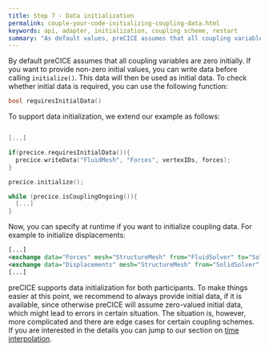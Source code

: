 ```yaml
---
title: Step 7 - Data initialization
permalink: couple-your-code-initializing-coupling-data.html
keywords: api, adapter, initialization, coupling scheme, restart
summary: "As default values, preCICE assumes that all coupling variables are zero initially. For fluid-structure interaction, for example, this means that the structure is in its reference state. Sometimes, you want to change this behavior – for instance, you may want to restart your simulation."
---
```


By default preCICE assumes that all coupling variables are zero initially. If you want to provide non-zero initial values, you can write data before calling `initialize()`. This data will then be used as initial data. To check whether initial data is required, you can use the following function:

```cpp
bool requiresInitialData()
```

To support data initialization, we extend our example as follows:

```cpp

[...]

if(precice.requiresInitialData()){
  precice.writeData("FluidMesh", "Forces", vertexIDs, forces);
}

precice.initialize();

while (precice.isCouplingOngoing()){
  [...]
}
```

Now, you can specify at runtime if you want to initialize coupling data. For example to initialize displacements:

```xml
[...]
<exchange data="Forces" mesh="StructureMesh" from="FluidSolver" to="SolidSolver" />
<exchange data="Displacements" mesh="StructureMesh" from="SolidSolver" to="FluidSolver" initialize="yes"/>
[...]
```

preCICE supports data initialization for both participants. To make things easier at this point, we recommend to always provide initial data, if it is available, since otherwise preCICE will assume zero-valued initial data, which might lead to errors in certain situation. The situation is, however, more complicated and there are edge cases for certain coupling schemes. If you are interested in the details you can jump to our section on [time interpolation](couple-your-code-waveform).
